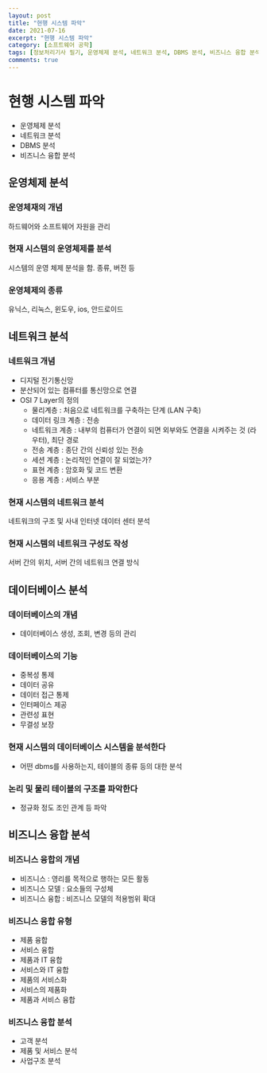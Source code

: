 ```yaml
---
layout: post
title: "현행 시스템 파악"
date: 2021-07-16
excerpt: "현행 시스템 파악"
category: [소프트웨어 공학]
tags: [정보처리기사 필기, 운영체제 분석, 네트워크 분석, DBMS 분석, 비즈니스 융합 분석]
comments: true
---
```


# 현행 시스템 파악

- 운영체제 분석
- 네트워크 분석
- DBMS 분석
- 비즈니스 융합 분석

## 운영체제 분석
### 운영체재의 개념
하드웨어와 소프트웨어 자원을 관리

### 현재 시스템의 운영체제를 분석

시스템의 운영 체제 분석을 함. 종류, 버전 등

### 운영체제의 종류
유닉스, 리눅스, 윈도우, ios, 안드로이드


## 네트워크 분석
###  네트워크 개념
- 디지털 전기통신망
- 분산되어 있는 컴퓨터를 통신망으로 연결
- OSI 7 Layer의 정의
    - 물리계층 : 처음으로 네트워크를 구축하는 단계 (LAN 구축)
    - 데이터 링크 계층 : 전송
    - 네트워크 계층 : 내부의 컴퓨터가 연결이 되면 외부와도 연결을 시켜주는 것 (라우터), 최단 경로
    - 전송 계층 : 종단 간의 신뢰성 있는 전송
    - 세션 계층 : 논리적인 연결이 잘 되었는가?
    - 표현 계층 : 암호화 및 코드 변환
    - 응용 계층 : 서비스 부분
### 현재 시스템의 네트워크 분석
네트워크의 구조 및 사내 인터넷 데이터 센터 분석
### 현재 시스템의 네트워크 구성도 작성
서버 간의 위치, 서버 간의 네트워크 연결 방식
## 데이터베이스 분석
### 데이터베이스의 개념
- 데이터베이스 생성, 조회, 변경 등의 관리
### 데이터베이스의 기능
- 중복성 통제
- 데이터 공유
- 데이터 접근 통제
- 인터페이스 제공
- 관련성 표현
- 무결성 보장
### 현재 시스템의 데이터베이스 시스템을 분석한다
- 어떤 dbms를 사용하는지, 테이블의 종류 등의 대한 분석
### 논리 및 물리 테이블의 구조를 파악한다
- 정규화 정도 조인 관계 등 파악


## 비즈니스 융합 분석
### 비즈니스 융합의 개념
- 비즈니스 : 영리를 목적으로 행하는 모든 활동
- 비즈니스 모델 : 요소들의 구성체
- 비즈니스 융합 : 비즈니스 모델의 적용범위 확대

### 비즈니스 융합 유형
- 제품 융합
- 서비스 융합
- 제품과 IT 융합
- 서비스와 IT 융합
- 제품의 서비스화
- 서비스의 제품화
- 제품과 서비스 융합

### 비즈니스 융합 분석
- 고객 분석
- 제품 및 서비스 분석
- 사업구조 분석